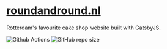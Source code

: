 # [roundandround.nl](https://roundandround.nl)
Rotterdam's favourite cake shop website built with GatsbyJS.

![Github Actions](https://github.com/xmflsct/roundandround.github.io/workflows/Publish%20roundandround.nl/badge.svg) ![GitHub repo size](https://img.shields.io/github/repo-size/xmflsct/roundandround.github.io)
